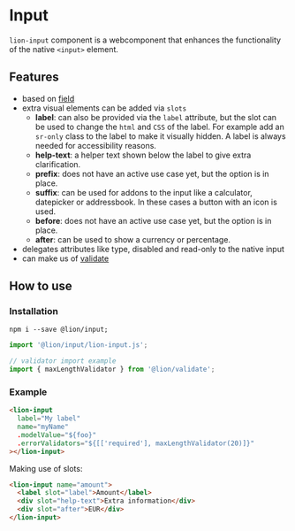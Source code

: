 # Input

[//]: # (AUTO INSERT HEADER PREPUBLISH)

`lion-input` component is a webcomponent that enhances the functionality of the native `<input>` element.

## Features
- based on [field](../field/)
- extra visual elements can be added via `slots`
  - **label**: can also be provided via the `label` attribute, but the slot can be used to change the `html` and `CSS` of the label.
    For example add an `sr-only` class to the label to make it visually hidden.
    A label is always needed for accessibility reasons.
  - **help-text**: a helper text shown below the label to give extra clarification.
  - **prefix**: does not have an active use case yet, but the option is in place.
  - **suffix**: can be used for addons to the input like a calculator, datepicker or addressbook. In these cases a button with an icon is used.
  - **before**: does not have an active use case yet, but the option is in place.
  - **after**: can be used to show a currency or percentage.
- delegates attributes like type, disabled and read-only to the native input
- can make us of [validate](../validate/)

## How to use

### Installation
```
npm i --save @lion/input;
```

```js
import '@lion/input/lion-input.js';

// validator import example
import { maxLengthValidator } from '@lion/validate';
```

### Example

```html
<lion-input
  label="My label"
  name="myName"
  .modelValue="${foo}"
  .errorValidators="${[['required'], maxLengthValidator(20)]}"
></lion-input>
```

Making use of slots:
```html
<lion-input name="amount">
  <label slot="label">Amount</label>
  <div slot="help-text">Extra information</div>
  <div slot="after">EUR</div>
</lion-input>
```

